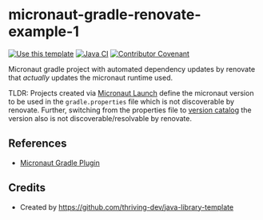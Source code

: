 # micronaut-gradle-renovate-example-1

[![Use this template](https://img.shields.io/badge/from-java--library--template-brightgreen?logo=dropbox)](https://github.com/thriving-dev/java-library-template/generate)
[![Java CI](https://github.com/thriving-dev/micronaut-gradle-renovate-example-1/actions/workflows/1.pipeline.yml/badge.svg)](https://github.com/thriving-dev/micronaut-gradle-renovate-example-1/actions/workflows/1.pipeline.yml)
[![Contributor Covenant](https://img.shields.io/badge/Contributor%20Covenant-2.1-4baaaa.svg)](CODE_OF_CONDUCT.md)

Micronaut gradle project with automated dependency updates by renovate that _actually_ updates the micronaut runtime used.

TLDR: Projects created via [Micronaut Launch](https://micronaut.io/launch) define the micronaut version to be used in the `gradle.properties` file which is not discoverable by renovate.
Further, switching from the properties file to [version catalog](https://docs.gradle.org/current/userguide/platforms.html#sub:central-declaration-of-dependencies) the version also is not discoverable/resolvable by renovate.


## References
- [Micronaut Gradle Plugin](https://micronaut-projects.github.io/micronaut-gradle-plugin/latest/index.html)

## Credits
- Created by https://github.com/thriving-dev/java-library-template
